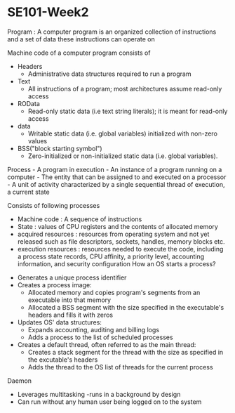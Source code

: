 # SE101-Week2

Program : A computer program is an organized collection of instructions and a set of data these instructions can operate on

Machine code of a computer program consists of
* Headers
  - Administrative data structures required to run a program
* Text 
  - All instructions of a program; most architectures assume read-only access
* ROData
  - Read-only static data (i.e text string literals); it is meant for read-only access
* data
  - Writable static data (i.e. global variables) initialized with non-zero values
* BSS("block starting symbol")
  - Zero-initialized or non-initialized static data (i.e. global variables).
  
Process 
     - A program in execution
     - An instance of a program running on a computer
     - The entity that can be assigned to and executed on a processor
     - A unit of activity characterized by a single sequential thread of execution,  a current state
     
Consists of following processes
  - Machine code :  A sequence of instructions
  - State : values of CPU registers and the contents of allocated memory
  - acquired resources : resources from operating system and not yet released such as file descriptors, sockets, handles, memory blocks etc.
  - execution resources : resources needed to execute the code, including a process state records, CPU affinity, a priority level, accounting information, and security       configuration
How an OS starts a process?
* Generates a unique process identifier
* Creates a process image:
  - Allocated memory and copies program's segments from an executable into that memory
  - Allocated a BSS segment with the size specified in the executable's headers and fills it with zeros
* Updates OS' data structures:
  - Expands accounting, auditing and billing logs
  - Adds a process to the list of scheduled processes
* Creates a default thread, often referred to as the main thread:
  - Creates a stack segment for the thread with the size as specified in the excutable's headers
  - Adds the thread to the OS list of threads for the current process


Daemon
* Leverages multitasking -runs in a background by design
* Can run without any human user being logged on to the system

